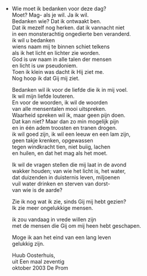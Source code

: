 - Wie moet ik bedanken voor deze dag?  
  Moet? Mag- als je wil. Ja ik wil.  
  Bedanken wie? Dat ik ontwaakt ben.  
  Dat ik mezelf nog herken. dat ik vannacht niet  
  in een monsterachtig ongedierte ben veranderd.  
  ik wil u bedanken  
  wiens naam mij te binnen schiet telkens  
  als ik het licht en lichter zie worden.  
  God is uw naam in alle talen der mensen  
  en licht is uw pseudoniem.  
  Toen ik klein was dacht ik Hij ziet me.  
  Nog hoop ik dat Gij mij ziet.  
    
  Bedanken wil ik voor de liefde die ik in mij voel.  
  Ik wil mijn liefde louteren.  
  En voor de woorden, ik wil de woorden  
  van alle mensentalen mooi uitspreken.  
  Waarheid spreken wil ik, maar geen pijn doen.  
  Dat kan niet? Maar dan zo min mogelijk pijn  
  en in één adem troosten en tranen drogen.  
  ik wil goed zijn, ik wil een leeuw en een lam zijn,  
  geen takje krenken, opgewassen  
  tegen windkracht tien, niet buiig, lachen  
  en huilen, en dat het mag als het moet.  
    
  Ik wil de vragen stellen die mij laat in de avond  
  wakker houden; van wie het licht is, het water,  
  dat duizenden in duisternis leven, miljoenen  
  vuil water drinken en sterven van dorst-  
  van wie is de aarde?  
    
  Zie ik nog wat ik zie, sinds Gij mij hebt gezien?  
  Ik zie meer ongelukkige mensen.  
    
  ik zou vandaag in vrede willen zijn  
  met de mensen die Gij om mij heen hebt geschapen.  
    
  Moge ik aan het eind van een lang leven  
  gelukkig zijn.  
    
  Huub Oosterhuis,  
  uit Een maal zeventig  
  oktober 2003 De Prom
